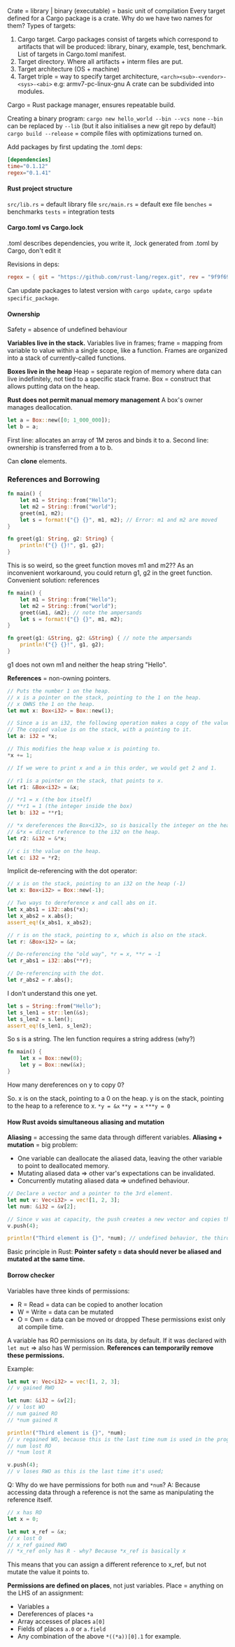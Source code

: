 Crate = library | binary (executable) = basic unit of compilation
Every target defined for a Cargo package is a crate. Why do we have two names for them?
Types of targets:
1. Cargo target. Cargo packages consist of targets which correspond to artifacts that will be produced: library, binary, example, test, benchmark.
   List of targets in Cargo.toml manifest.
2. Target directory. Where all artifacts + interm files are put.
3. Target architecture (OS + machine)
4. Target triple = way to specify target architecture, `<arch><sub>-<vendor>-<sys>-<abi>` e.g: armv7-pc-linux-gnu
A crate can be subdivided into modules.

Cargo = Rust package manager, ensures repeatable build.

Creating a binary program:
`cargo new hello_world --bin --vcs none`
`--bin` can be replaced by `--lib` (but it also initialises a new git repo by default)
`cargo build --release` = compile files with optimizations turned on.

Add packages by first updating the .toml deps:
```toml
[dependencies]
time="0.1.12"
regex="0.1.41"
```

#### Rust project structure
`src/lib.rs` = default library file
`src/main.rs` = default exe file
`benches` = benchmarks
`tests` = integration tests

#### Cargo.toml vs Cargo.lock
.toml describes dependencies, you write it, .lock generated from .toml by Cargo, don't edit it

Revisions in deps: 
```toml
regex = { git = "https://github.com/rust-lang/regex.git", rev = "9f9f693" }
```
Can update packages to latest version with `cargo update`, `cargo update specific_package`.

#### Ownership

Safety = absence of undefined behaviour

**Variables live in the stack.**
Variables live in frames; frame = mapping from variable to value within a single scope, like a function.
Frames are organized into a stack of currently-called functions. 

**Boxes live in the heap**
Heap = separate region of memory where data can live indefinitely, not tied to a specific stack frame.
Box = construct that allows putting data on the heap.

**Rust does not permit manual memory management**
A box's owner manages deallocation.
```rust
let a = Box::new([0; 1_000_000]);
let b = a;
```
First line: allocates an array of 1M zeros and binds it to a.
Second line: ownership is transferred from a to b.

Can **clone** elements.

### References and Borrowing
```rust
fn main() {
    let m1 = String::from("Hello");
    let m2 = String::from("world");
    greet(m1, m2);
    let s = format!("{} {}", m1, m2); // Error: m1 and m2 are moved
}

fn greet(g1: String, g2: String) {
    println!("{} {}!", g1, g2);
}
```
This is so weird, so the greet function moves m1 and m2??
As an inconvenient workaround, you could return g1, g2 in the greet function.
Convenient solution: references
```rust
fn main() {
    let m1 = String::from("Hello");
    let m2 = String::from("world");
    greet(&m1, &m2); // note the ampersands
    let s = format!("{} {}", m1, m2);
}

fn greet(g1: &String, g2: &String) { // note the ampersands
    println!("{} {}!", g1, g2);
}
```
g1 does not own m1 and neither the heap string "Hello".

**References** = non-owning pointers.

```rust
// Puts the number 1 on the heap.
// x is a pointer on the stack, pointing to the 1 on the heap.
// x OWNS the 1 on the heap.
let mut x: Box<i32> = Box::new(1);

// Since a is an i32, the following operation makes a copy of the value referenced by x.
// The copied value is on the stack, with a pointing to it.
let a: i32 = *x;

// This modifies the heap value x is pointing to.
*x += 1;

// If we were to print x and a in this order, we would get 2 and 1.

// r1 is a pointer on the stack, that points to x.
let r1: &Box<i32> = &x; 

// *r1 = x (the box itself)
// **r1 = 1 (the integer inside the box)
let b: i32 = **r1;

// *x dereferences the Box<i32>, so is basically the integer on the heap
// &*x = direct reference to the i32 on the heap.
let r2: &i32 = &*x;

// c is the value on the heap.
let c: i32 = *r2; 
```

Implicit de-referencing with the dot operator:
```rust
// x is on the stack, pointing to an i32 on the heap (-1)
let x: Box<i32> = Box::new(-1);

// Two ways to dereference x and call abs on it.
let x_abs1 = i32::abs(*x);
let x_abs2 = x.abs();
assert_eq!(x_abs1, x_abs2);
```

```rust
// r is on the stack, pointing to x, which is also on the stack.
let r: &Box<i32> = &x;

// De-referencing the "old way", *r = x, **r = -1
let r_abs1 = i32::abs(**r);

// De-referencing with the dot.
let r_abs2 = r.abs();
```

I don't understand this one yet.
```rust
let s = String::from("Hello");
let s_len1 = str::len(&s);
let s_len2 = s.len();   
assert_eq!(s_len1, s_len2);
```
So s is a string.
The len function requires a string address (why?)

```rust
fn main() {
	let x = Box::new(0);
	let y = Box::new(&x);
}
```
How many dereferences on y to copy 0?

So. x is on the stack, pointing to a 0 on the heap. y is on the stack, pointing to the heap to a reference to x. 
`*y = &x`
`**y = x`
`***y = 0`

#### How Rust avoids simultaneous aliasing and mutation
**Aliasing**  = accessing the same data through different variables.
**Aliasing + mutation** = big problem:
- One variable can deallocate the aliased data, leaving the other variable to point to deallocated memory.
- Mutating aliased data => other var's expectations can be invalidated.
- Concurrently mutating aliased data => undefined behaviour.

```rust
// Declare a vector and a pointer to the 3rd element.
let mut v: Vec<i32> = vec![1, 2, 3];
let num: &i32 = &v[2];

// Since v was at capacity, the push creates a new vector and copies the first three elements and appends the 4.
v.push(4);

println!("Third element is {}", *num); // undefined behavior, the third element might no longer be at this address
```

Basic principle in Rust:
**Pointer safety = data should never be aliased and mutated at the same time.**


#### Borrow checker
Variables have three kinds of permissions:
- R = Read = data can be copied to another location
- W = Write = data can be mutated
- O = Own = data can be moved or dropped
These permissions exist only at compile time.

A variable has RO permissions on its data, by default. 
If it was declared with `let mut` => also has W permission.
**References can temporarily remove these permissions.**

Example:
```rust
let mut v: Vec<i32> = vec![1, 2, 3];
// v gained RWO

let num: &i32 = &v[2];
// v lost WO
// num gained RO
// *num gained R

println!("Third element is {}", *num);
// v regained WO, because this is the last time num is used in the program;
// num lost RO
// *num lost R

v.push(4);
// v loses RWO as this is the last time it's used;
```
Q: Why do we have permissions for both `num` and `*num`?
A: Because accessing data through a reference is not the same as manipulating the reference itself.

```rust
// x has RO
let x = 0;

let mut x_ref = &x;
// x lost O
// x_ref gained RWO
// *x_ref only has R - why? Because *x_ref is basically x
```
This means that you can assign a different reference to x_ref, but not mutate the value it points to.

**Permissions are defined on places**, not just variables.
Place = anything on the LHS of an assignment:
- Variables `a`
- Dereferences of places `*a`
- Array accesses of places `a[0]`
- Fields of places `a.0` or `a.field`
- Any combination of the above `*((*a))[0].1` for example.